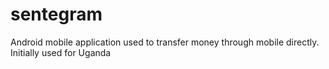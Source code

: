 # sentegram
Android mobile application used to transfer money through mobile directly. Initially used for Uganda
